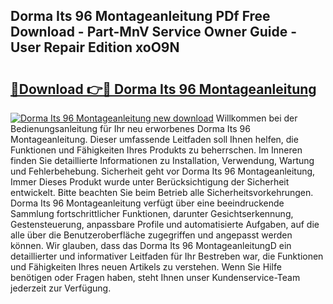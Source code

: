 ## Dorma Its 96 Montageanleitung PDf Free Download - Part-MnV Service Owner Guide - User Repair Edition xoO9N

# <h2><a href="http://df8hd6i.blite.top/?on=Dorma+Its+96+Montageanleitung">🔗Download 👉🔴 Dorma Its 96 Montageanleitung</a></h2>

[![Dorma Its 96 Montageanleitung new download](https://i.imgur.com/lujVjoI.png)](http://df8hd6i.blite.top/?on=Dorma+Its+96+Montageanleitung)
Willkommen bei der Bedienungsanleitung für Ihr neu erworbenes Dorma Its 96 Montageanleitung. Dieser umfassende Leitfaden soll Ihnen helfen, die Funktionen und Fähigkeiten Ihres Produkts zu beherrschen. Im Inneren finden Sie detaillierte Informationen zu Installation, Verwendung, Wartung und Fehlerbehebung. Sicherheit geht vor Dorma Its 96 Montageanleitung, Immer Dieses Produkt wurde unter Berücksichtigung der Sicherheit entwickelt. Bitte beachten Sie beim Betrieb alle Sicherheitsvorkehrungen. Dorma Its 96 Montageanleitung verfügt über eine beeindruckende Sammlung fortschrittlicher Funktionen, darunter Gesichtserkennung, Gestensteuerung, anpassbare Profile und automatisierte Aufgaben, auf die alle über die Benutzeroberfläche zugegriffen und angepasst werden können. Wir glauben, dass das Dorma Its 96 MontageanleitungD ein detaillierter und informativer Leitfaden für Ihr Bestreben war, die Funktionen und Fähigkeiten Ihres neuen Artikels zu verstehen. Wenn Sie Hilfe benötigen oder Fragen haben, steht Ihnen unser Kundenservice-Team jederzeit zur Verfügung.

